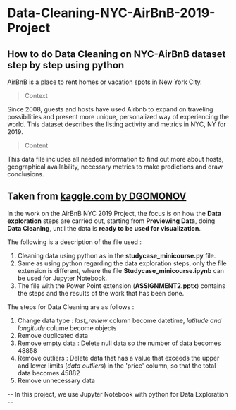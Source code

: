 # Data-Cleaning-NYC-AirBnB-2019-Project

How to do Data Cleaning on NYC-AirBnB dataset step by step using python
-----------------------------------------------------------------------------------
AirBnB is a place to rent homes or vacation spots in New York City.

> Context

Since 2008, guests and hosts have used Airbnb to expand on traveling possibilities and present more unique, personalized way of experiencing the world. This dataset describes the listing activity and metrics in NYC, NY for 2019.

> Content

This data file includes all needed information to find out more about hosts, geographical availability, necessary metrics to make predictions and draw conclusions.

Taken from [kaggle.com by DGOMONOV](https://id.traasgpu.com/cara-menggunakan-bay-area-bike-share/)
-----------------------------------------------------------------------------------

In the work on the AirBnB NYC 2019 Project, the focus is on how the **Data exploration** steps are carried out, starting from **Previewing Data**, doing **Data Cleaning**, until the data is **ready to be used for visualization**.

The following is a description of the file used :
1. Cleaning data using python as in the **studycase_minicourse.py** file.
2. Same as using python regarding the data exploration steps, only the file extension is different, where the file **Studycase_minicourse.ipynb** can be used for Jupyter Notebook.
3. The file with the Power Point extension (**ASSIGNMENT2.pptx**) contains the steps and the results of the work that has been done.

The steps for Data Cleaning are as follows :
1. Change data type : *last_review* column become datetime, *latitude and longitude* colume become objects
2. Remove duplicated data
3. Remove empty data : Delete null data so the number of data becomes 48858
4. Remove outliers : Delete data that has a value that exceeds the upper and lower limits (*data outliers*) in the 'price' column, so that the total data becomes 45882
5. Remove unnecessary data

-- In this project, we use Jupyter Notebook with python for Data Exploration --
